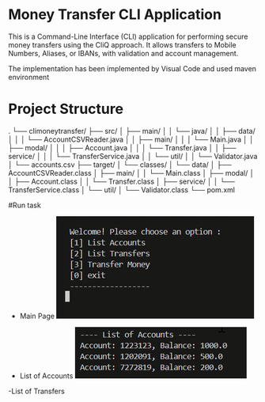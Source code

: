 # Money Transfer CLI Application

This is a Command-Line Interface (CLI) application for performing secure money transfers using the CliQ approach. It allows transfers to Mobile Numbers, Aliases, or IBANs, with validation and account management.

The implementation has been implemented by Visual Code and used maven environment

# Project Structure
.
└── climoneytransfer/
    ├── src/
    │   ├── main/
    │   │   └── java/
    │   │       ├── data/
    │   │       │   └── AccountCSVReader.java
    │   │       ├── main/
    │   │       │   └── Main.java
    │   │       ├── modal/
    │   │       │   ├── Account.java
    │   │       │   └── Transfer.java
    │   │       ├── service/
    │   │       │   └── TransferService.java
    │   │       └── util/
    │   │           └── Validator.java
    │   └── accounts.csv
    ├── target/
    │   └── classes/
    │       └── data/
    │           ├── AccountCSVReader.class
    │           ├── main/
    │           │   └── Main.class
    │           ├── modal/
    │           │   ├── Account.class
    │           │   └── Transfer.class
    │           ├── service/
    │           │   └── TransferService.class
    │           └── util/
    │               └── Validator.class
    └── pom.xml

#Run task

- Main Page
![alt text](image.png)

- List of Accounts
![alt text](image-1.png)

-List of Transfers




